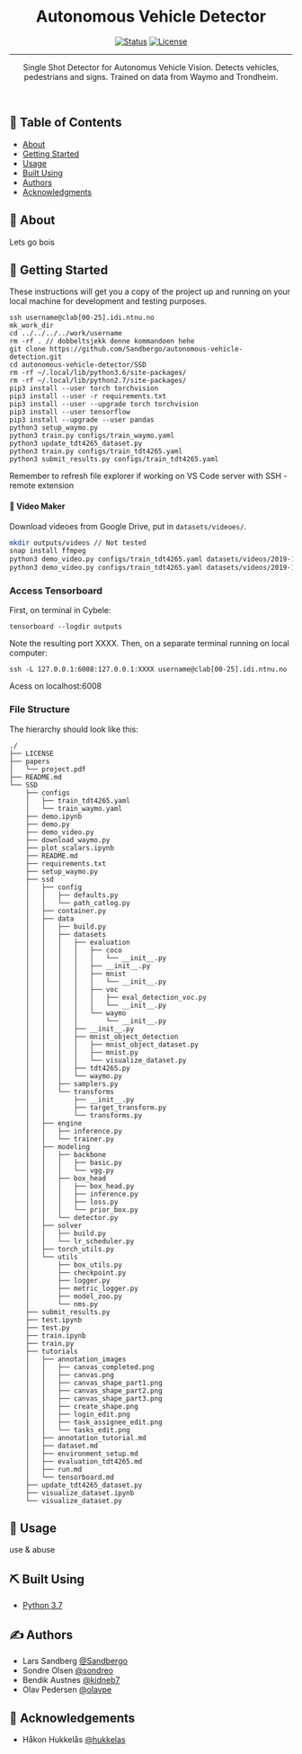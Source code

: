 <h1 align="center">Autonomous Vehicle Detector</h1>

<div align="center">

  [![Status](https://img.shields.io/badge/status-active-success.svg)]() 
  [![License](https://img.shields.io/badge/license-MIT-blue.svg)](/LICENSE)

</div>

---

<p align="center">
Single Shot Detector for Autonomus Vehicle Vision. Detects vehicles, pedestrians and signs. Trained on data from Waymo and Trondheim. 
</p>
<br> 

## 📝 Table of Contents
- [About](#about)
- [Getting Started](#getting_started)
- [Usage](#usage)
- [Built Using](#built_using)
- [Authors](#authors)
- [Acknowledgments](#acknowledgement)

## 🧐 About <a name = "about"></a>
Lets go bois

## 🏁 Getting Started <a name = "getting_started"></a>
These instructions will get you a copy of the project up and running on your local machine for development and testing purposes. 

```
ssh username@clab[00-25].idi.ntnu.no
mk_work_dir
cd ../../../../work/username
rm -rf . // dobbeltsjekk denne kommandoen hehe
git clone https://github.com/Sandbergo/autonomous-vehicle-detection.git
cd autonomous-vehicle-detector/SSD
rm -rf ~/.local/lib/python3.6/site-packages/
rm -rf ~/.local/lib/python2.7/site-packages/
pip3 install --user torch torchvision
pip3 install --user -r requirements.txt
pip3 install --user --upgrade torch torchvision
pip3 install --user tensorflow
pip3 install --upgrade --user pandas
python3 setup_waymo.py
python3 train.py configs/train_waymo.yaml
python3 update_tdt4265_dataset.py
python3 train.py configs/train_tdt4265.yaml
python3 submit_results.py configs/train_tdt4265.yaml
```

Remember to refresh file explorer if working on VS Code server with SSH - remote extension

#### :movie_camera: Video Maker
Download videoes from Google Drive, put in `datasets/videoes/`.

```bash
mkdir outputs/videos // Not tested
snap install ffmpeg
python3 demo_video.py configs/train_tdt4265.yaml datasets/videos/2019-12-05_18-26-20-front_split2.mp4 outputs/videos/output1.mp4
python3 demo_video.py configs/train_tdt4265.yaml datasets/videos/2019-12-06_09-44-38-front_split1.mp4 outputs/videos/output2.mp4
```


### Access Tensorboard
First, on terminal in Cybele:
```
tensorboard --logdir outputs
```
Note the resulting port XXXX.
Then, on a separate terminal running on local computer: 
```
ssh -L 127.0.0.1:6008:127.0.0.1:XXXX username@clab[00-25].idi.ntnu.no
```
Acess on localhost:6008

### File Structure

The hierarchy should look like this:

    ./
    ├── LICENSE
    ├── papers
    │   └── project.pdf
    ├── README.md
    └── SSD
        ├── configs
        │   ├── train_tdt4265.yaml
        │   └── train_waymo.yaml
        ├── demo.ipynb
        ├── demo.py
        ├── demo_video.py
        ├── download_waymo.py
        ├── plot_scalars.ipynb
        ├── README.md
        ├── requirements.txt
        ├── setup_waymo.py
        ├── ssd
        │   ├── config
        │   │   ├── defaults.py
        │   │   └── path_catlog.py
        │   ├── container.py
        │   ├── data
        │   │   ├── build.py
        │   │   ├── datasets
        │   │   │   ├── evaluation
        │   │   │   │   ├── coco
        │   │   │   │   │   └── __init__.py
        │   │   │   │   ├── __init__.py
        │   │   │   │   ├── mnist
        │   │   │   │   │   └── __init__.py
        │   │   │   │   ├── voc
        │   │   │   │   │   ├── eval_detection_voc.py
        │   │   │   │   │   └── __init__.py
        │   │   │   │   └── waymo
        │   │   │   │       └── __init__.py
        │   │   │   ├── __init__.py
        │   │   │   ├── mnist_object_detection
        │   │   │   │   ├── mnist_object_dataset.py
        │   │   │   │   ├── mnist.py
        │   │   │   │   └── visualize_dataset.py
        │   │   │   ├── tdt4265.py
        │   │   │   └── waymo.py
        │   │   ├── samplers.py
        │   │   └── transforms
        │   │       ├── __init__.py
        │   │       ├── target_transform.py
        │   │       └── transforms.py
        │   ├── engine
        │   │   ├── inference.py
        │   │   └── trainer.py
        │   ├── modeling
        │   │   ├── backbone
        │   │   │   ├── basic.py
        │   │   │   └── vgg.py
        │   │   ├── box_head
        │   │   │   ├── box_head.py
        │   │   │   ├── inference.py
        │   │   │   ├── loss.py
        │   │   │   └── prior_box.py
        │   │   └── detector.py
        │   ├── solver
        │   │   ├── build.py
        │   │   └── lr_scheduler.py
        │   ├── torch_utils.py
        │   └── utils
        │       ├── box_utils.py
        │       ├── checkpoint.py
        │       ├── logger.py
        │       ├── metric_logger.py
        │       ├── model_zoo.py
        │       └── nms.py
        ├── submit_results.py
        ├── test.ipynb
        ├── test.py
        ├── train.ipynb
        ├── train.py
        ├── tutorials
        │   ├── annotation_images
        │   │   ├── canvas_completed.png
        │   │   ├── canvas.png
        │   │   ├── canvas_shape_part1.png
        │   │   ├── canvas_shape_part2.png
        │   │   ├── canvas_shape_part3.png
        │   │   ├── create_shape.png
        │   │   ├── login_edit.png
        │   │   ├── task_assignee_edit.png
        │   │   └── tasks_edit.png
        │   ├── annotation_tutorial.md
        │   ├── dataset.md
        │   ├── environment_setup.md
        │   ├── evaluation_tdt4265.md
        │   ├── run.md
        │   └── tensorboard.md
        ├── update_tdt4265_dataset.py
        ├── visualize_dataset.ipynb
        └── visualize_dataset.py

    

## 🎈 Usage <a name="usage"></a>
use & abuse

## ⛏️ Built Using <a name = "built_using"></a>
- [Python 3.7](https://www.python.org/) 
    
    
## ✍️ Authors <a name = "authors"></a>
- Lars Sandberg [@Sandbergo](https://github.com/Sandbergo)
- Sondre Olsen [@sondreo](https://github.com/sondreo)
- Bendik Austnes [@kidneb7](https://github.com/kidneb7)
- Olav Pedersen [@olavpe](https://github.com/olavpe)

## 🎉 Acknowledgements <a name = "acknowledgement"></a>
- Håkon Hukkelås [@hukkelas](https://github.com/hukkelas)
